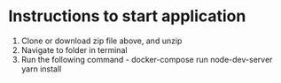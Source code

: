 # Instructions to start application

1. Clone or download zip file above, and unzip
2. Navigate to folder in terminal
3. Run the following command - docker-compose run node-dev-server yarn install
